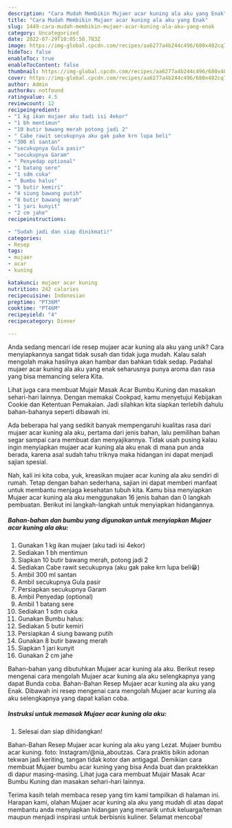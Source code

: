 ```yaml
---
description: "Cara Mudah Membikin Mujaer acar kuning ala aku yang Enak"
title: "Cara Mudah Membikin Mujaer acar kuning ala aku yang Enak"
slug: 1449-cara-mudah-membikin-mujaer-acar-kuning-ala-aku-yang-enak
category: Uncategorized
date: 2022-07-29T10:05:50.783Z
image: https://img-global.cpcdn.com/recipes/aa6277a4b244c496/680x482cq70/mujaer-acar-kuning-ala-aku-foto-resep-utama.jpg
hideToc: false
enableToc: true
enableTocContent: false
thumbnail: https://img-global.cpcdn.com/recipes/aa6277a4b244c496/680x482cq70/mujaer-acar-kuning-ala-aku-foto-resep-utama.jpg
cover: https://img-global.cpcdn.com/recipes/aa6277a4b244c496/680x482cq70/mujaer-acar-kuning-ala-aku-foto-resep-utama.jpg
author: Admin
authorAv: notfound
ratingvalue: 4.5
reviewcount: 12
recipeingredient:
- "1 kg ikan mujaer aku tadi isi 4ekor"
- "1 bh mentimun"
- "10 butir bawang merah potong jadi 2"
- " Cabe rawit secukupnya aku gak pake krn lupa beli"
- "300 ml santan"
- "secukupnya Gula pasir"
- "secukupnya Garam"
- " Penyedap optional"
- "1 batang sere"
- "1 sdm cuka"
- " Bumbu halus"
- "5 butir kemiri"
- "4 siung bawang putih"
- "8 butir bawang merah"
- "1 jari kunyit"
- "2 cm jahe"
recipeinstructions:

- "Sudah jadi dan siap dinikmati!"
categories:
- Resep
tags:
- mujaer
- acar
- kuning

katakunci: mujaer acar kuning 
nutrition: 242 calories
recipecuisine: Indonesian
preptime: "PT36M"
cooktime: "PT46M"
recipeyield: "4"
recipecategory: Dinner

---
```





Anda sedang mencari ide resep mujaer acar kuning ala aku yang unik? Cara menyiapkannya sangat tidak susah dan tidak juga mudah. Kalau salah mengolah maka hasilnya akan hambar dan bahkan tidak sedap. Padahal mujaer acar kuning ala aku yang enak seharusnya punya aroma dan rasa yang bisa memancing selera Kita.





Lihat juga cara membuat Mujair Masak Acar Bumbu Kuning dan masakan sehari-hari lainnya. Dengan memakai Cookpad, kamu menyetujui Kebijakan Cookie dan Ketentuan Pemakaian. Jadi silahkan kita siapkan terlebih dahulu bahan-bahanya seperti dibawah ini.

Ada beberapa hal yang sedikit banyak mempengaruhi kualitas rasa dari mujaer acar kuning ala aku, pertama dari jenis bahan, lalu pemilihan bahan segar sampai cara membuat dan menyajikannya. Tidak usah pusing kalau ingin menyiapkan mujaer acar kuning ala aku enak di mana pun anda berada, karena asal sudah tahu triknya maka hidangan ini dapat menjadi sajian spesial.






Nah, kali ini kita coba, yuk, kreasikan mujaer acar kuning ala aku sendiri di rumah. Tetap dengan bahan sederhana, sajian ini dapat memberi manfaat untuk membantu menjaga kesehatan tubuh kita. Kamu bisa menyiapkan Mujaer acar kuning ala aku menggunakan 16 jenis bahan dan 0 langkah pembuatan. Berikut ini langkah-langkah untuk menyiapkan hidangannya.

<!--inarticleads1-->

##### Bahan-bahan dan bumbu yang digunakan untuk menyiapkan Mujaer acar kuning ala aku:

1. Gunakan 1 kg ikan mujaer (aku tadi isi 4ekor)
1. Sediakan 1 bh mentimun
1. Siapkan 10 butir bawang merah, potong jadi 2
1. Sediakan  Cabe rawit secukupnya (aku gak pake krn lupa beli😁)
1. Ambil 300 ml santan
1. Ambil secukupnya Gula pasir
1. Persiapkan secukupnya Garam
1. Ambil  Penyedap (optional)
1. Ambil 1 batang sere
1. Sediakan 1 sdm cuka
1. Gunakan  Bumbu halus:
1. Sediakan 5 butir kemiri
1. Persiapkan 4 siung bawang putih
1. Gunakan 8 butir bawang merah
1. Siapkan 1 jari kunyit
1. Gunakan 2 cm jahe


Bahan-bahan yang dibutuhkan Mujaer acar kuning ala aku. Berikut resep mengenai cara mengolah Mujaer acar kuning ala aku selengkapnya yang dapat Bunda coba. Bahan-Bahan Resep Mujaer acar kuning ala aku yang Enak. Dibawah ini resep mengenai cara mengolah Mujaer acar kuning ala aku selengkapnya yang dapat kalian coba. 

<!--inarticleads2-->

##### Instruksi untuk memasak Mujaer acar kuning ala aku:


1. Selesai dan siap dihidangkan!

Bahan-Bahan Resep Mujaer acar kuning ala aku yang Lezat. Mujaer bumbu acar kuning. foto: Instagram/@nia_aboutzas. Cara praktis bikin adonan tekwan jadi keriting, tangan tidak kotor dan antigagal. Demikian cara membuat Mujaer bumbu acar kuning yang bisa Anda buat dan praktekkan di dapur masing-masing. Lihat juga cara membuat Mujair Masak Acar Bumbu Kuning dan masakan sehari-hari lainnya. 

Terima kasih telah membaca resep yang tim kami tampilkan di halaman ini. Harapan kami, olahan Mujaer acar kuning ala aku yang mudah di atas dapat membantu anda menyiapkan hidangan yang menarik untuk keluarga/teman maupun menjadi inspirasi untuk berbisnis kuliner. Selamat mencoba!

